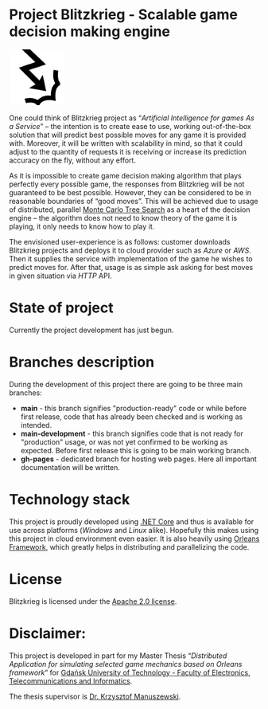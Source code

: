 Project Blitzkrieg - Scalable game decision making engine
=======

 ![Blitzkrieg logo](/assets/images/logo/blitzkrieg-logo.png)

One could think of Blitzkrieg project as “_Artificial Intelligence for games As a Service_” – the intention is to create ease to use, working out-of-the-box solution that will predict best possible moves for any game it is provided with. Moreover, it will be written with scalability in mind, so that it could adjust to the quantity of requests it is receiving or increase its prediction accuracy on the fly, without any effort.

As it is impossible to create game decision making algorithm that plays perfectly every possible game, the responses from Blitzkrieg will be not guaranteed to be best possible. However, they can be considered to be in reasonable boundaries of “good moves”. This will be achieved due to usage of distributed, parallel [Monte Carlo Tree Search](http://jeffbradberry.com/posts/2015/09/intro-to-monte-carlo-tree-search/) as a heart of the decision engine – the algorithm does not need to know theory of the game it is playing, it only needs to know how to play it.

The envisioned user-experience is as follows: customer downloads Blitzkrieg projects and deploys it to cloud provider such as _Azure_ or _AWS_. Then it supplies the service with implementation of the game he wishes to predict moves for. After that, usage is as simple ask asking for best moves in given situation via _HTTP_ API.

State of project
=======
Currently the project development has just begun.

Branches description
=======
During the development of this project there are going to be three main branches:

* __main__ - this branch signifies "production-ready" code or while before first release, code that has already been checked and is working as intended.
* __main-development__ - this branch signifies code that is not ready for "production" usage, or was not yet confirmed to be working as expected. Before first release this is going to be main working branch.
* __gh-pages__ - dedicated branch for hosting web pages. Here all important documentation will be written.

Technology stack
=======
This project is proudly developed using [.NET Core](https://dotnet.github.io/) and thus is available for use across platforms (_Windows_ and _Linux_ alike). Hopefully this makes using this project in cloud environment even easier. It is also heavily using [Orleans Framework](http://dotnet.github.io/orleans/), which greatly helps in distributing and parallelizing the code.

License
=======
Blitzkrieg is licensed under the [Apache 2.0 license](https://github.com/AleksanderGondek/project-blitzkrieg/blob/master/LICENSE).

Disclaimer:
=======
This project is developed in part for my Master Thesis “_Distributed Application for simulating selected game mechanics based on Orleans framework_” for [Gdańsk University of Technology - Faculty of Electronics, Telecommunications and Informatics](http://www.pg.gda.pl/en/index.php/faculties/weti).

The thesis supervisor is [Dr. Krzysztof Manuszewski](http://pg.edu.pl/e105b88b3e_krzysztof.manuszewski).

